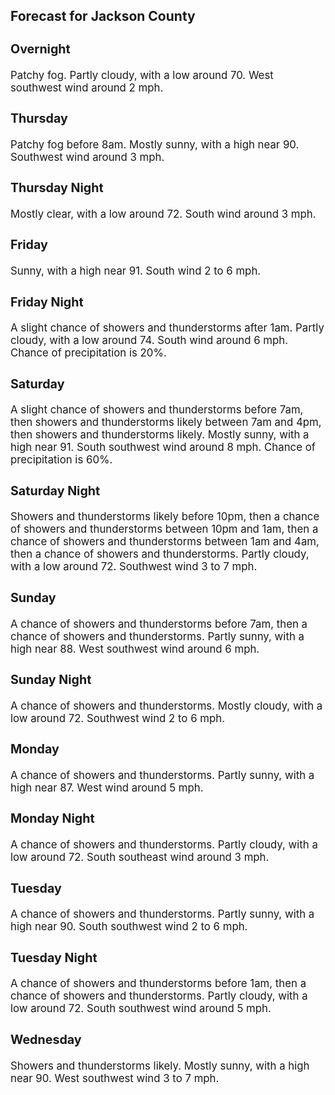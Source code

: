 <div>
   <h2>Forecast for Jackson County</h2>
   <p>
      <div style="font-size:120%">
         <h3>Overnight</h3>Patchy fog. Partly cloudy, with a low around 70. West southwest wind around 2 mph.<br></div>
   </p>
   <p>
      <div style="font-size:120%">
         <h3>Thursday</h3>Patchy fog before 8am. Mostly sunny, with a high near 90. Southwest wind around 3 mph.<br></div>
   </p>
   <p>
      <div style="font-size:120%">
         <h3>Thursday Night</h3>Mostly clear, with a low around 72. South wind around 3 mph.<br></div>
   </p>
   <p>
      <div style="font-size:120%">
         <h3>Friday</h3>Sunny, with a high near 91. South wind 2 to 6 mph.<br></div>
   </p>
   <p>
      <div style="font-size:120%">
         <h3>Friday Night</h3>A slight chance of showers and thunderstorms after 1am. Partly cloudy, with a low around 74. South wind around 6 mph. Chance
         of precipitation is 20%.<br></div>
   </p>
   <p>
      <div style="font-size:120%">
         <h3>Saturday</h3>A slight chance of showers and thunderstorms before 7am, then showers and thunderstorms likely between 7am and 4pm, then showers
         and thunderstorms likely. Mostly sunny, with a high near 91. South southwest wind around 8 mph. Chance of precipitation is
         60%.<br></div>
   </p>
   <p>
      <div style="font-size:120%">
         <h3>Saturday Night</h3>Showers and thunderstorms likely before 10pm, then a chance of showers and thunderstorms between 10pm and 1am, then a chance
         of showers and thunderstorms between 1am and 4am, then a chance of showers and thunderstorms. Partly cloudy, with a low around
         72. Southwest wind 3 to 7 mph.<br></div>
   </p>
   <p>
      <div style="font-size:120%">
         <h3>Sunday</h3>A chance of showers and thunderstorms before 7am, then a chance of showers and thunderstorms. Partly sunny, with a high near
         88. West southwest wind around 6 mph.<br></div>
   </p>
   <p>
      <div style="font-size:120%">
         <h3>Sunday Night</h3>A chance of showers and thunderstorms. Mostly cloudy, with a low around 72. Southwest wind 2 to 6 mph.<br></div>
   </p>
   <p>
      <div style="font-size:120%">
         <h3>Monday</h3>A chance of showers and thunderstorms. Partly sunny, with a high near 87. West wind around 5 mph.<br></div>
   </p>
   <p>
      <div style="font-size:120%">
         <h3>Monday Night</h3>A chance of showers and thunderstorms. Partly cloudy, with a low around 72. South southeast wind around 3 mph.<br></div>
   </p>
   <p>
      <div style="font-size:120%">
         <h3>Tuesday</h3>A chance of showers and thunderstorms. Partly sunny, with a high near 90. South southwest wind 2 to 6 mph.<br></div>
   </p>
   <p>
      <div style="font-size:120%">
         <h3>Tuesday Night</h3>A chance of showers and thunderstorms before 1am, then a chance of showers and thunderstorms. Partly cloudy, with a low around
         72. South southwest wind around 5 mph.<br></div>
   </p>
   <p>
      <div style="font-size:120%">
         <h3>Wednesday</h3>Showers and thunderstorms likely. Mostly sunny, with a high near 90. West southwest wind 3 to 7 mph.<br></div>
   </p>
</div>